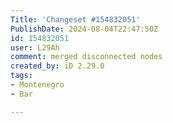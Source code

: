 ```yaml
---
Title: 'Changeset #154832051'
PublishDate: 2024-08-04T22:47:50Z
id: 154832051
user: L29Ah
comment: merged disconnected nodes
created_by: iD 2.29.0
tags:
- Montenegro
- Bar

---
```

